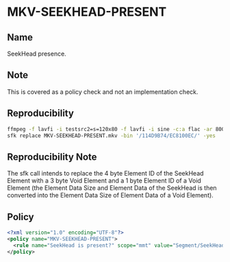 # MKV-SEEKHEAD-PRESENT

## Name

SeekHead presence.

## Note
This is covered as a policy check and not an implementation check.

## Reproducibility
```sh
ffmpeg -f lavfi -i testsrc2=s=120x80 -f lavfi -i sine -c:a flac -ar 8000 -vframes 2 -c:v ffv1 -level 3 -c:a flac -g 1 -y MKV-SEEKHEAD-PRESENT.mkv
sfk replace MKV-SEEKHEAD-PRESENT.mkv -bin '/114D9B74/EC8100EC/' -yes
```

## Reproducibility Note
The sfk call intends to replace the 4 byte Element ID of the SeekHead Element with a 3 byte Void Element and a 1 byte Element ID of a Void Element (the Element Data Size and Element Data of the SeekHead is then converted into the Element Data Size of Element Data of a Void Element).

## Policy
```xml
<?xml version="1.0" encoding="UTF-8"?>
<policy name="MKV-SEEKHEAD-PRESENT">
  <rule name="SeekHead is present?" scope="mmt" value="Segment/SeekHead/"/>
</policy>
```
